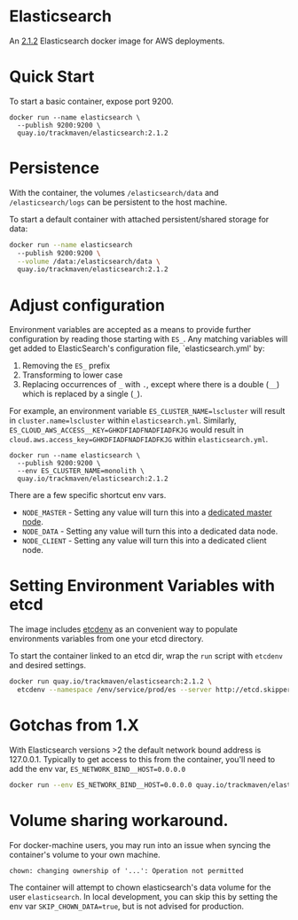 # Elasticsearch

An [2.1.2](https://www.elastic.co/guide/en/elasticsearch/reference/current/release-notes-2.1.2.html) Elasticsearch docker image for AWS deployments.

# Quick Start

To start a basic container, expose port 9200.

```
docker run --name elasticsearch \
  --publish 9200:9200 \
  quay.io/trackmaven/elasticsearch:2.1.2
```

# Persistence

With the container, the volumes `/elasticsearch/data` and `/elasticsearch/logs` can be persistent
to the host machine.

 To start a default container with attached persistent/shared storage for data:

```sh
docker run --name elasticsearch
  --publish 9200:9200 \
  --volume /data:/elasticsearch/data \
  quay.io/trackmaven/elasticsearch:2.1.2
```

# Adjust configuration

Environment variables are accepted as a means to provide further configuration by reading those starting with `ES_`. Any matching variables will get added to ElasticSearch's configuration file, `elasticsearch.yml' by:

  1. Removing the `ES_` prefix
  2. Transforming to lower case
  3. Replacing occurrences of `_` with `.`, except where there is a double (`__`) which is replaced by a single (`_`).

For example, an environment variable `ES_CLUSTER_NAME=lscluster` will result in `cluster.name=lscluster` within `elasticsearch.yml`. Similarly, `ES_CLOUD_AWS_ACCESS__KEY=GHKDFIADFNADFIADFKJG` would result in `cloud.aws.access_key=GHKDFIADFNADFIADFKJG` within `elasticsearch.yml`.

```
docker run --name elasticsearch \
  --publish 9200:9200 \
  --env ES_CLUSTER_NAME=monolith \
  quay.io/trackmaven/elasticsearch:2.1.2
```

There are a few specific shortcut env vars.

* `NODE_MASTER` - Setting any value will turn this into a [dedicated master node](https://www.elastic.co/guide/en/elasticsearch/reference/1.4/modules-node.html).
* `NODE_DATA` - Setting any value will turn this into a dedicated data node.
* `NODE_CLIENT` - Setting any value will turn this into a dedicated client node.

# Setting Environment Variables with etcd

The image includes [etcdenv](https://github.com/upfluence/etcdenv) as an convenient way to populate environments variables from one your etcd directory.

To start the container linked to an etcd dir, wrap the `run` script with `etcdenv` and desired settings.

```bash
docker run quay.io/trackmaven/elasticsearch:2.1.2 \
  etcdenv --namespace /env/service/prod/es --server http://etcd.skipper.discover:2379 run
```

# Gotchas from 1.X

With Elasticsearch versions >2 the default network bound address is 127.0.0.1. Typically to get access to this from the container, you'll need to add the env var, `ES_NETWORK_BIND__HOST=0.0.0.0`

```bash
docker run --env ES_NETWORK_BIND__HOST=0.0.0.0 quay.io/trackmaven/elasticsearch:2.1.2
```

# Volume sharing workaround.

For docker-machine users, you may run into an issue when syncing the container's volume to your own machine.

```
chown: changing ownership of '...': Operation not permitted
````

The container will attempt to chown elasticsearch's data volume for the user `elasticsearch`.
In local development, you can skip this by setting the env var `SKIP_CHOWN_DATA=true`, but is not advised for production.
